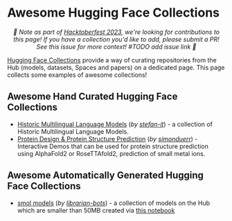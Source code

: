 # Awesome Hugging Face Collections

<p align="center"><em>🎃 Note as part of <a href="https://hacktoberfest.com">Hacktoberfest 2023</a>, we're looking for contributions to this page! If you have a collection you'd like to add, please submit a PR! See this issue for more context! #TODO add issue link 🎃</em></p>

[Hugging Face Collections](https://huggingface.co/docs/hub/collections) provide a way of curating repositories from the Hub (models, datasets, Spaces and papers) on a dedicated page. This page collects some examples of awesome collections! 

## Awesome Hand Curated Hugging Face Collections
- [Historic Multilingual Language Models](https://huggingface.co/collections/stefan-it/%F0%9F%93%9A-historic-multilingual-language-models-64f9c4f8383bbd73dddd2240) (_by [stefan-it](https://huggingface.co/stefan-it)_) - a collection of Historic Multilingual Language Models. 
- [Protein Design & Protein Structure Prediction](https://huggingface.co/collections/simonduerr/protein-design---protein-structure-prediction-64f9c6fda9295717466dbe8f) (_by [simonduerr](https://huggingface.co/simonduerr)_) - Interactive Demos that can be used for protein structure prediction using AlphaFold2 or RoseTTAfold2, prediction of small metal ions.

## Awesome Automatically Generated Hugging Face Collections

- [smol models](https://huggingface.co/collections/librarian-bots/smol-models-652032729004117947dc4f27) (_by [librarian-bots](https://huggingface.co/librarian-bots)_) - a collection of models on the Hub which are smaller than 50MB created via [this notebook](https://huggingface.co/spaces/librarian-bots/tutorials/blob/main/smol_models_collection.ipynb)
